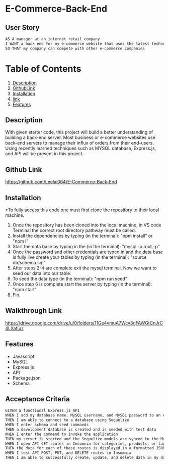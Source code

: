 # E-Commerce-Back-End

## User Story

```md
AS A manager at an internet retail company
I WANT a back end for my e-commerce website that uses the latest technologies
SO THAT my company can compete with other e-commerce companies
```

# Table of Contents
1.  [Description](#description)
2.  [GithubLink](#github-link)
3.  [Installation](#installation)
4.  [link](#walkthrough-link)
5.  [Features](#features)

## Description

With given starter code, this project will build a better understanding of building a back-end server. Most business or e-commerce websites use back-end servers to manage their influx of orders from their end-users. Using recently learned techniques such as MYSQL database, Express.js, and API will be present in this project.

## Github Link 

https://github.com/Leelai064/E-Commerce-Back-End

## Installation

*To fully access this code one must first clone the repository to their local machine.
1. Once the repository has been cloned into the local machine, in VS code Terminal the correct root directory pathway must be called.
2. Install the dependencies by typing (in the terminal): "npm install" or "npm i"
3. Start the data base by typing in the (in the terminal): "mysql -u root -p"
4. Once the password and other credentials are typed in and the data base is fully live create your tables by typing (in the terminal): "source db/schema.sql"
5. After steps 2-4 are complete exit the mysql terminal. Now we want to seed our data into our table.
6. To seed the data type (in the terminal): "npm run seed"
7. Once step 6 is complete start the server by typing (in the terminal): "npm start"
8. Fin.

## Walkthrough Link

https://drive.google.com/drive/u/0/folders/11Ge4vmuA7Wcv3gFAWGtCnJrC4LXafiuz

## Features
* Javascript
* MySQL
* Express.js
* API
* Package.json
* Schema

## Acceptance Criteria

```md
GIVEN a functional Express.js API
WHEN I add my database name, MySQL username, and MySQL password to an environment variable file
THEN I am able to connect to a database using Sequelize
WHEN I enter schema and seed commands
THEN a development database is created and is seeded with test data
WHEN I enter the command to invoke the application
THEN my server is started and the Sequelize models are synced to the MySQL database
WHEN I open API GET routes in Insomnia for categories, products, or tags
THEN the data for each of these routes is displayed in a formatted JSON
WHEN I test API POST, PUT, and DELETE routes in Insomnia
THEN I am able to successfully create, update, and delete data in my database


